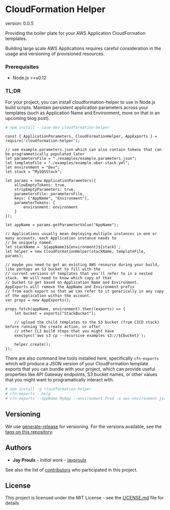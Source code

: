 # CloudFormation Helper

version: 0.0.5 

Providing the boiler plate for your AWS Application CloudFormation templates.

Building large scale AWS Applications requires careful consideration in the usage and versioning of provisioned 
resources.

### Prerequisites

* Node.js >=v0.12

### TL;DR

For your project, you can install cloudformation-helper to use in Node.js build scripts.  Maintain persistent application
parameters across your templates (such as Application Name and Environment, more on that in an upcoming blog post).

```bash
# npm install --save-dev cloudformation-helper
```

```ecmascript 6
const { ApplicationParameters, CloudFormationHelper, AppExports } = require('cloudformation-helper');

// see example.parameters.json which can also contain tokens that can be programmatically populated later
let parametersFile = "./examples/example.parameters.json";
let templateFile = "./examples/example.uber-stack.yml";
let environment = "Dev";
let stack = "MySQSStack";

let params = new ApplicationParameters({
    allowEmptyTokens: true,
    stripEmptyParameters: true,
    parametersFile: parametersFile,
    keys: ["AppName", "Environment"],
    parameterTokens: {
        environment: environment
    }
});

let appName = params.getParameterValue("AppName");

// Applications usually mean deploying multiple instances in one or many accounts, each Application instance needs to
// be uniquely named.
let stackName = `${appName}${environment}${stack}`;
let helper = new CloudFormationHelper(stackName, templateFile, params);

// maybe you need to get an existing AWS resource during your build, like perhaps an S3 bucket to fill with the 
// current versions of templates that you'll refer to in a nested stack.  We will need to know which copy of that
// bucket to get based on Application Name and Environment.  AppExports will remove the AppName and Environment prefix
// from each export so that we can refer to it generically in any copy of the application within the account.
var props = new AppExports();

props.fetch(appName, environment).then((exports) => {
    let bucket = exports["StackBucket"];

    // upload the child templates to the S3 bucket (from CICD stack) before running the create action, or after
    // other CLI build steps that you might have
    execSync(`aws s3 cp --recursive examples s3://${bucket}`);

    helper.create();
});
```

There are also command line tools installed here, specifically `cfn-exports` which will produce a JSON version of your
CloudFormation template exports that you can bundle with your project, which can provide useful properties like API
Gateway endpoints, S3 bucket names, or other values that you might want to programatically interact with.

```bash
# npm install -g cloudformation-helper
# cfn-exports --help
# cfn-exports --appName MyApp --environment Prod -o aws-environment.json --pretty
```

## Versioning

We use [generate-release](https://github.com/mrkmg/node-generate-release) for versioning. For the versions available, see the [tags on this repository](https://github.com/jayproulx/cloudformation-helper/releases). 

## Authors

* **Jay Proulx** - *Initial work* - [jayproulx](https://github.com/jayproulx)

See also the list of [contributors](https://github.com/jayproulx/cloudformation-helper/graphs/contributors) who participated in this project.

## License

This project is licensed under the MIT License - see the [LICENSE.md](LICENSE.md) file for details